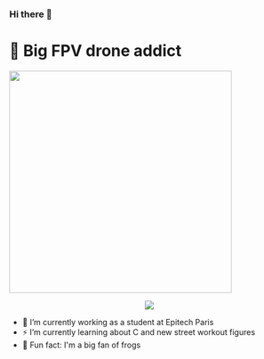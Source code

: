 ### Hi there 👋
#
# :rocket: Big FPV drone addict 

[<p><img src="https://i.imgur.com/StJSmmr.png" width="400"></p>](https://www.youtube.com/embed/E9WwmogqWRo)

<p align="center">
  <img src="https://github-readme-stats.vercel.app/api?username=LeoDeluy&show_icons=true%22%3E%22%3E">
</p>

- 🔭 I’m currently working as a student at Epitech Paris
- :zap: I’m currently learning about C and new street workout figures
- :frog: Fun fact: I'm a big fan of frogs

